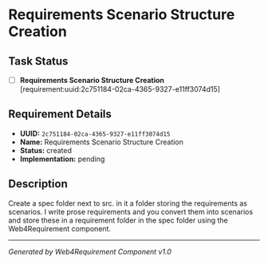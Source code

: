 # Requirements Scenario Structure Creation

## Task Status
- [ ] **Requirements Scenario Structure Creation** [requirement:uuid:2c751184-02ca-4365-9327-e11ff3074d15]

## Requirement Details

- **UUID:** `2c751184-02ca-4365-9327-e11ff3074d15`
- **Name:** Requirements Scenario Structure Creation
- **Status:** created
- **Implementation:** pending

## Description

Create a spec folder next to src. in it a folder storing the requirements as scenarios. I write prose requirements and you convert them into scenarios and store these in a requirement folder in the spec folder using the Web4Requirement component.

---

*Generated by Web4Requirement Component v1.0*